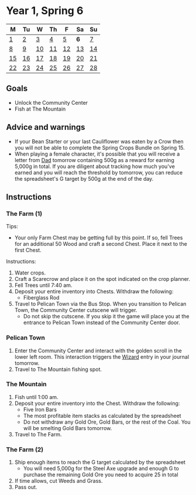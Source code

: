 # Year 1, Spring 6

| M                          | Tu                        | W                         | Th                        | F                         | Sa                        | Su                        |
| -------------------------- | ------------------------- | ------------------------- | ------------------------- |-------------------------- | ------------------------- | ------------------------- |
| [1](year-1-spring-1.md)    | [2](year-1-spring-2.md)   | [3](year-1-spring-3.md)   | [4](year-1-spring-4.md)   | [5](year-1-spring-5.md)   | **6**                     | [7](year-1-spring-7.md)   |
| [8](year-1-spring-8.md)    | [9](year-1-spring-9.md)   | [10](year-1-spring-10.md) | [11](year-1-spring-11.md) | [12](year-1-spring-12.md) | [13](year-1-spring-13.md) | [14](year-1-spring-14.md) |
| [15](year-1-spring-15.md)  | [16](year-1-spring-16.md) | [17](year-1-spring-17.md) | [18](year-1-spring-18.md) | [19](year-1-spring-19.md) | [20](year-1-spring-20.md) | [21](year-1-spring-21.md) |
| [22](year-1-spring-22.md)  | [23](year-1-spring-23.md) | [24](year-1-spring-24.md) | [25](year-1-spring-25.md) | [26](year-1-spring-26.md) | [27](year-1-spring-27.md) | [28](year-1-spring-28.md) |

## Goals

- Unlock the Community Center
- Fish at The Mountain

## Advice and warnings

- If your Bean Starter or your last Cauliflower was eaten by a Crow then you will not be able to complete the Spring Crops Bundle on Spring 15.
- When playing a female character, it's possible that you will receive a letter from [Dad](https://stardewvalleywiki.com/Mom_and_Dad) tomorrow containing 500g as a reward for earning 5,000g in total. If you are diligent about tracking how much you've earned and you will reach the threshold by tomorrow, you can reduce the spreadsheet's G target by 500g at the end of the day.

## Instructions

### The Farm (1)

Tips:

- Your only Farm Chest may be getting full by this point. If so, fell Trees for an additional 50 Wood and craft a second Chest. Place it next to the first Chest.

Instructions:

1. Water crops.
2. Craft a Scarecrow and place it on the spot indicated on the crop planner.
3. Fell Trees until 7:40 am.
4. Deposit your entire inventory into Chests. Withdraw the following:
   - Fiberglass Rod
5. Travel to Pelican Town via the Bus Stop. When you transition to Pelican Town, the Community Center cutscene will trigger.
   - Do not skip the cutscene. If you skip it the game will place you at the entrance to Pelican Town instead of the Community Center door.

### Pelican Town

1. Enter the Community Center and interact with the golden scroll in the lower left room. This interaction triggers the [Wizard](https://stardewvalleywiki.com/Wizard) entry in your journal tomorrow.
2. Travel to The Mountain fishing spot.

### The Mountain

1. Fish until 1:00 am.
2. Deposit your entire inventory into the Chest. Withdraw the following:
   - Five Iron Bars
   - The most profitable item stacks as calculated by the spreadsheet
   - Do not withdraw any Gold Ore, Gold Bars, or the rest of the Coal. You will be smelting Gold Bars tomorrow.
3. Travel to The Farm.

### The Farm (2)

1. Ship enough items to reach the G target calculated by the spreadsheet
   - You will need 5,000g for the Steel Axe upgrade and enough G to purchase the remaining Gold Ore you need to acquire 25 in total
2. If time allows, cut Weeds and Grass.
3. Pass out.
